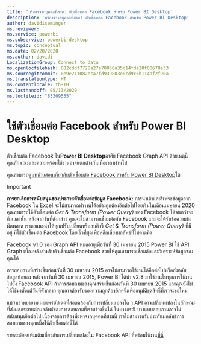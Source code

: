 ```yaml
---
title: 'บริการจากบุคคลที่สาม: ตัวเชื่อมต่อ Facebook สำหรับ Power BI Desktop'
description: 'บริการจากบุคคลที่สาม: ตัวเชื่อมต่อ Facebook สำหรับ Power BI Desktop'
author: davidiseminger
ms.reviewer: ''
ms.service: powerbi
ms.subservice: powerbi-desktop
ms.topic: conceptual
ms.date: 02/20/2020
ms.author: davidi
LocalizationGroup: Connect to data
ms.openlocfilehash: 882cddf7728a27e78056a35c14fde20f00678e33
ms.sourcegitcommit: 0e9e211082eca7fd939803e0cd9c6b114af2f90a
ms.translationtype: HT
ms.contentlocale: th-TH
ms.lasthandoff: 05/13/2020
ms.locfileid: "83309555"
---
```

# <a name="use-the-facebook-connector-for-power-bi-desktop"></a>ใช้ตัวเชื่อมต่อ Facebook สำหรับ Power BI Desktop 
ตัวเชื่อมต่อ Facebook ใน**Power BI Desktop**อาศัย Facebook Graph API ด้วยเหตุนี้ คุณลักษณะและความพร้อมใช้งานอาจแตกต่างกันเมื่อเวลาผ่านไป

คุณสามารถดู[บทช่วยสอนเกี่ยวกับตัวเชื่อมต่อ Facebook สำหรับ Power BI Desktop](desktop-tutorial-facebook-analytics.md)ได้

> [!IMPORTANT]
> **การยกเลิกการสนับสนุนของประกาศตัวเชื่อมต่อข้อมูล Facebook:** การนำเข้าและรีเฟรชข้อมูลจาก Facebook ใน Excel จะไม่สามารถทำงานได้อย่างถูกต้องอีกต่อไปโดยเริ่มในเดือนเมษายน 2020 คุณสามารถใช้ตัวเชื่อมต่อ *Get & Transform (Power Query)* ของ Facebook ได้จนกว่าจะถึงเวลานั้น หลังจากวันที่ดังกล่าว คุณจะไม่สามารถเชื่อมต่อกับ Facebook และจะได้รับข้อความข้อผิดพลาด เราขอแนะนำให้คุณปรับเปลี่ยนหรือลบคิวรี *Get & Transform (Power Query)* ที่มีอยู่ ที่ใช้ตัวเชื่อมต่อ Facebook โดยเร็วที่สุดเพื่อหลีกเลี่ยงผลลัพธ์ที่ไม่คาดคิด


Facebook v1.0 ของ Graph API หมดอายุเมื่อวันที่ 30 เมษายน 2015 Power BI ใช้ API Graph เบื้องหลังสำหรับตัวเชื่อมต่อ Facebook ช่วยให้คุณสามารถเชื่อมต่อและวิเคราะห์ข้อมูลของคุณได้

การสอบถามที่สร้างขึ้นก่อนวันที่ 30 เมษายน 2015 อาจไม่สามารถใช้งานได้อีกต่อไปหรือส่งกลับข้อมูลน้อยลง หลังจากวันที่ 30 เมษายน 2015, Power BI ได้นำ v2.8 มาใช้งานในทุกการใช้งานไปยัง Facebook API ถ้าการสอบถามของคุณสร้างขึ้นก่อนวันที่ 30 เมษายน 2015 และคุณยังไม่ได้ใช้มาตั้งแต่วันที่ดังกล่าว คุณอาจต้องรับรองความถูกต้องอีกครั้งเพื่ออนุมัติชุดสิทธิ์ที่เราจะขอใหม่

แม้ว่าเราพยายามเผยแพร่อัปเดตที่สอดคล้องกับการเปลี่ยนแปลงใด ๆ API อาจเปลี่ยนแปลงในลักษณะที่ส่งผลกระทบต่อผลลัพธ์ของการสอบถามที่เราสร้างขึ้นได้ ในบางกรณี บางแบบสอบถามอาจไม่สนับสนุนอีกต่อไป เนื่องจากการต้องพึ่งพาจากบุคคลที่สามนี้ เราไม่สามารถรับประกันผลลัพธ์การสอบถามของคุณเมื่อใช้ตัวเชื่อมต่อนี้ได้

รายละเอียดเพิ่มเติมเกี่ยวกับการเปลี่ยนแปลงใน Facebook API ที่พร้อมใช้งาน[ที่นี่](https://developers.facebook.com/docs/apps/changelog#v2_0)

